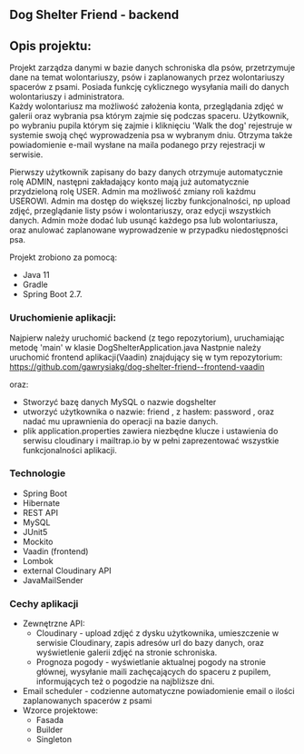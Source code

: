 ## Dog Shelter Friend - backend

## Opis projektu:

Projekt zarządza danymi w bazie danych schroniska dla psów, przetrzymuje dane na temat wolontariuszy, psów i zaplanowanych przez wolontariuszy spacerów z psami. Posiada funkcję cyklicznego wysyłania maili do danych wolontariuszy i administratora.  
Każdy wolontariusz ma możliwość założenia konta, przeglądania zdjęć w galerii oraz wybrania psa którym zajmie się podczas spaceru. Użytkownik, po wybraniu pupila którym się zajmie i kliknięciu 'Walk the dog' rejestruje w systemie swoją chęć wyprowadzenia psa w wybranym dniu. Otrzyma także powiadomienie e-mail wysłane na maila podanego przy rejestracji w serwisie.

Pierwszy użytkownik zapisany do bazy danych otrzymuje automatycznie rolę ADMIN, następni zakładający konto mają już automatycznie przydzieloną rolę USER. Admin ma możliwość zmiany roli każdmu USEROWI.
Admin ma dostęp do większej liczby funkcjonalności, np upload zdjęć, przeglądanie listy psów i wolontariuszy, oraz edycji wszystkich danych. Admin może dodać lub usunąć każdego psa lub wolontariusza, oraz anulować zaplanowane wyprowadzenie w przypadku niedostępności psa.

Projekt zrobiono za pomocą: <br>
- Java 11
- Gradle
- Spring Boot 2.7.

### Uruchomienie aplikacji:

Najpierw należy uruchomić backend (z tego repozytorium), uruchamiając metodę 'main' w klasie DogShelterApplication.java
Nastpnie należy uruchomić frontend aplikacji(Vaadin) znajdujący się w tym repozytorium: https://github.com/gawrysiakg/dog-shelter-friend--frontend-vaadin

oraz:
- Stworzyć bazę danych MySQL o nazwie dogshelter
- utworzyć użytkownika o nazwie: friend , z hasłem: password , oraz nadać mu uprawnienia do operacji na bazie danych.
- plik application.properties zawiera niezbędne klucze i ustawienia do serwisu cloudinary i mailtrap.io by w pełni zaprezentować wszystkie funkcjonalności aplikacji.


### Technologie

- Spring Boot
- Hibernate
- REST API
- MySQL
- JUnit5
- Mockito
- Vaadin (frontend)
- Lombok
- external Cloudinary API
- JavaMailSender

### Cechy aplikacji

- Zewnętrzne API:
    - Cloudinary - upload zdjęć z dysku użytkownika, umieszczenie w serwisie Cloudinary, zapis adresów url do bazy danych, oraz wyświetlenie galerii zdjęć na stronie schroniska.
    - Prognoza pogody - wyświetlanie aktualnej pogody na stronie głównej, wysyłanie maili zachęcających do spaceru z pupilem, informujących też o pogodzie na najbliższe dni.
- Email scheduler - codzienne automatyczne powiadomienie email o ilości zaplanowanych spacerów z psami
- Wzorce projektowe:
    - Fasada
    - Builder
    - Singleton

